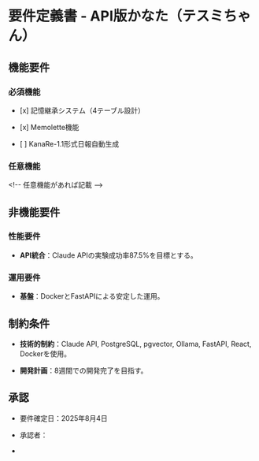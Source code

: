 # **要件定義書 - API版かなた（テスミちゃん）**

## **機能要件**

### **必須機能**

- \[x\] 記憶継承システム（4テーブル設計）

- \[x\] Memolette機能

- \[ \] KanaRe-1.1形式日報自動生成

### **任意機能**

\<!\-- 任意機能があれば記載 \--\>

## **非機能要件**

### **性能要件**

- **API統合**：Claude APIの実験成功率87.5%を目標とする。

### **運用要件**

- **基盤**：DockerとFastAPIによる安定した運用。

## **制約条件**

- **技術的制約**：Claude API, PostgreSQL, pgvector, Ollama, FastAPI, React, Dockerを使用。

- **開発計画**：8週間での開発完了を目指す。

## **承認**

- 要件確定日：2025年8月4日

- 承認者：

<!-- -->

- 
